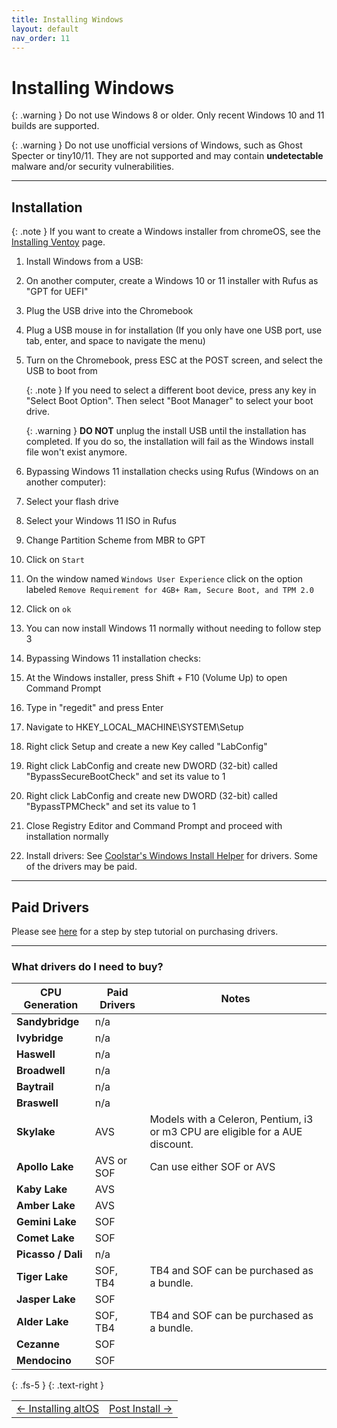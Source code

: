 ```yaml
---
title: Installing Windows
layout: default
nav_order: 11
---
```


# Installing Windows

{: .warning }
Do not use Windows 8 or older. Only recent Windows 10 and 11 builds are supported.

{: .warning }
Do not use unofficial versions of Windows, such as Ghost Specter or tiny10/11. They are not supported and may contain **undetectable** malware and/or security vulnerabilities.

---

## Installation

{: .note }
If you want to create a Windows installer from chromeOS, see the [Installing Ventoy](https://chrultrabook.github.io/docs/docs/ventoy.html) page.

1. Install Windows from a USB:

  1. On another computer, create a Windows 10 or 11 installer with Rufus as "GPT for UEFI"
  2. Plug the USB drive into the Chromebook
  3. Plug a USB mouse in for installation (If you only have one USB port, use tab, enter, and space to navigate the menu)
  4. Turn on the Chromebook, press ESC at the POST screen, and select the USB to boot from

     {: .note }
     If you need to select a different boot device, press any key in "Select Boot Option". Then select "Boot Manager" to select your boot drive.

     {: .warning }
     **DO NOT** unplug the install USB until the installation has completed. If you do so, the installation will fail as the Windows install file won't exist anymore.

2. Bypassing Windows 11 installation checks using Rufus (Windows on an another computer):

  1. Select your flash drive
  2. Select your Windows 11 ISO in Rufus
  3. Change Partition Scheme from MBR to GPT
  4. Click on ```Start```
  5. On the window named ```Windows User Experience``` click on the option labeled ```Remove Requirement for 4GB+ Ram, Secure Boot, and TPM 2.0```
  6. Click on ```ok```
  7. You can now install Windows 11 normally without needing to follow step 3

3. Bypassing Windows 11 installation checks:

  1. At the Windows installer, press Shift + F10 (Volume Up) to open Command Prompt  
  2. Type in "regedit" and press Enter
  3. Navigate to HKEY_LOCAL_MACHINE\SYSTEM\Setup
  4. Right click Setup and create a new Key called "LabConfig"
  5. Right click LabConfig and create new DWORD (32-bit) called "BypassSecureBootCheck" and set its value to 1
  6. Right click LabConfig and create new DWORD (32-bit) called "BypassTPMCheck" and set its value to 1
  7. Close Registry Editor and Command Prompt and proceed with installation normally

4. Install drivers:
   See [Coolstar's Windows Install Helper](https://coolstar.org/chromebook/windows-install.html) for drivers. Some of the drivers may be paid. 

---

## Paid Drivers

Please see [here](csdriver.html) for a step by step tutorial on purchasing drivers.

---

### What drivers do I need to buy?
   
| CPU Generation     | Paid Drivers     | Notes         |
| ----------------   | ---------------- | ------------- |
| **Sandybridge**    | n/a              |
| **Ivybridge**      | n/a              |
| **Haswell**        | n/a              |
| **Broadwell**      | n/a              | 
| **Baytrail**       | n/a              |
| **Braswell**       | n/a              |
| **Skylake**        | AVS              | Models with a Celeron, Pentium, i3 or m3 CPU are eligible for a AUE discount.
| **Apollo Lake**    | AVS or SOF       | Can use either SOF or AVS
| **Kaby Lake**      | AVS              |
| **Amber Lake**     | AVS              |
| **Gemini Lake**    | SOF              |
| **Comet Lake**     | SOF              |
| **Picasso / Dali** | n/a              | 
| **Tiger Lake**     | SOF, TB4         | TB4 and SOF can be purchased as a bundle.
| **Jasper Lake**    | SOF              |
| **Alder Lake**     | SOF, TB4         | TB4 and SOF can be purchased as a bundle.
| **Cezanne**        | SOF              |
| **Mendocino**      | SOF              |

{: .fs-5 }
{: .text-right }

<table>
<tr>
<td class="navtable-l">
<a href="altos.html">← Installing altOS</a> 
</td>
<td class="navtable-r">
<a href="post-install.html">Post Install →</a> 
</td>
</tr>
